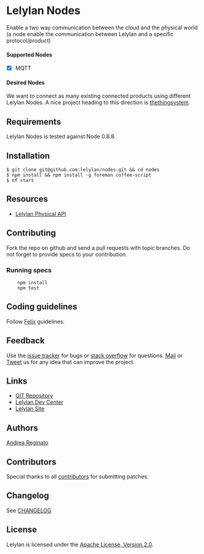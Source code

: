 # Lelylan Nodes

Enable a two way communication between the cloud and the physical world
(a node enable the communication between Lelylan and a specific protocol/product)

#### Supported Nodes

- [x] MQTT

#### Desired Nodes

We want to connect as many existing connected products using different Lelylan Nodes. A nice project heading to this direction is [thethingsystem](http://thethingsystem.com/dev/supported-things.html).


## Requirements

Lelylan Nodes is tested against Node 0.8.8.


## Installation

    $ git clone git@github.com:lelylan/nodes.git && cd nodes
    $ npm install && npm install -g foreman coffee-script
    $ nf start


## Resources

* [Lelylan Physical API](http://dev.lelylan.com/api#api-physical)


## Contributing

Fork the repo on github and send a pull requests with topic branches.
Do not forget to provide specs to your contribution.


### Running specs

        npm install
        npm test


## Coding guidelines

Follow [Felix](http://nodeguide.com/style.html) guidelines.


## Feedback

Use the [issue tracker](http://github.com/lelylan/nodes/issues) for bugs or [stack overflow](http://stackoverflow.com/questions/tagged/lelylan) for questions.
[Mail](mailto:dev@lelylan.com) or [Tweet](http://twitter.com/lelylan) us for any idea that can improve the project.


## Links

* [GIT Repository](http://github.com/lelylan/nodes)
* [Lelylan Dev Center](http://dev.lelylan.com)
* [Lelylan Site](http://lelylan.com)


## Authors

[Andrea Reginato](https://www.linkedin.com/in/andreareginato)


## Contributors

Special thanks to all [contributors](https://github.com/lelylan/nodes/contributors)
for submitting patches.


## Changelog

See [CHANGELOG](https://github.com/lelylan/nodes/blob/master/CHANGELOG.md)


## License

Lelylan is licensed under the [Apache License, Version 2.0](http://www.apache.org/licenses/LICENSE-2.0).
